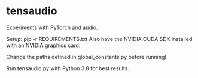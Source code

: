 # tensaudio
Experiments with PyTorch and audio.

Setup:
pip -r REQUIREMENTS.txt
Also have the NVIDIA CUDA SDK installed with an NVIDIA graphics card.

Change the paths defined in global_constants.py before running!

Run tensaudio.py with Python 3.8 for best results.
